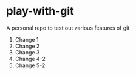 # play-with-git
A personal repo to test out various features of git

1. Change 1
2. Change 2
3. Change 3
4. Change 4-2
5. Change 5-2
